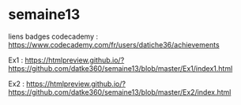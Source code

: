 # semaine13

liens badges codecademy : https://www.codecademy.com/fr/users/datiche36/achievements

Ex1 : https://htmlpreview.github.io/?https://github.com/datke360/semaine13/blob/master/Ex1/index1.html

Ex2 : https://htmlpreview.github.io/?https://github.com/datke360/semaine13/blob/master/Ex2/index.html
